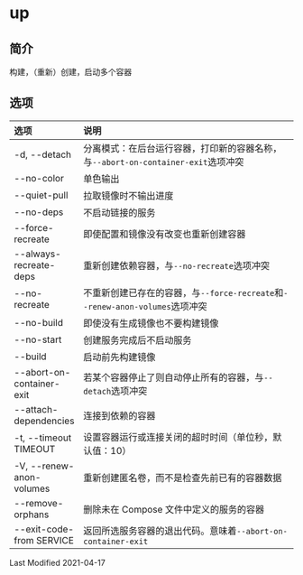 # up

## 简介

构建，（重新）创建，启动多个容器

## 选项

<style>
table th:first-of-type {
    width: 20%;
}
</style>

| 选项                      | 说明                                                                              |
| :------------------------ | :-------------------------------------------------------------------------------- |
| -d, --detach              | 分离模式：在后台运行容器，打印新的容器名称，与`--abort-on-container-exit`选项冲突 |
| --no-color                | 单色输出                                                                          |
| --quiet-pull              | 拉取镜像时不输出进度                                                              |
| --no-deps                 | 不启动链接的服务                                                                  |
| --force-recreate          | 即使配置和镜像没有改变也重新创建容器                                              |
| --always-recreate-deps    | 重新创建依赖容器，与`--no-recreate`选项冲突                                       |
| --no-recreate             | 不重新创建已存在的容器，与`--force-recreate`和`--renew-anon-volumes`选项冲突      |
| --no-build                | 即使没有生成镜像也不要构建镜像                                                    |
| --no-start                | 创建服务完成后不启动服务                                                          |
| --build                   | 启动前先构建镜像                                                                  |
| --abort-on-container-exit | 若某个容器停止了则自动停止所有的容器，与`--detach`选项冲突                        |
| --attach-dependencies     | 连接到依赖的容器                                                                  |
| -t, --timeout TIMEOUT     | 设置容器运行或连接关闭的超时时间（单位秒，默认值：10）                            |
| -V, --renew-anon-volumes  | 重新创建匿名卷，而不是检查先前已有的容器数据                                      |
| --remove-orphans          | 删除未在 Compose 文件中定义的服务的容器                                           |
| --exit-code-from SERVICE  | 返回所选服务容器的退出代码。意味着`--abort-on-container-exit`                     |

Last Modified 2021-04-17
